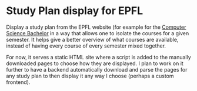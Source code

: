 # Study Plan display for EPFL

Display a study plan from the EPFL website (for example for the [Computer Science Bachelor](https://edu.epfl.ch/studyplan/fr/bachelor/informatique/) in a way that allows one to isolate the courses for a given semester.
It helps give a better overview of what courses are available, instead of having every course of every semester mixed together.

For now, it serves a static HTML site where a script is added to the manually downloaded pages to choose how they are displayed. I plan to work on it further to have a backend automatically download and parse the pages for any study plan to then display it any way I choose (perhaps a custom frontend).